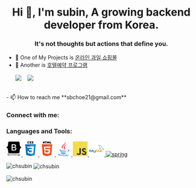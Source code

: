 <h1 align="center">Hi 👋, I'm subin, A growing backend developer from Korea.</h1>
<h3 align="center">It's not thoughts but actions that define you.</h3>

- 🔭 One of My Projects is [온라인 과일 쇼핑몰](http://49.142.157.251:9090/green2209S_20/)
- 👯 Another is [호텔예약 프로그램](http://49.142.157.251:9090/green2209J_20/main.tel)
<br/><br/><img src ="https://user-images.githubusercontent.com/109835921/237867999-a7ce216b-f289-48c3-9e19-bcf42bf36fd4.gif" width="40%"></img>
&nbsp;
&nbsp;<img src="https://user-images.githubusercontent.com/109835921/237872540-481c3246-7a50-4900-9095-f3faab5ede88.gif" width="40%"></img>
<br/>
- 📫 How to reach me **sbchoe21@gmail.com**

<h3 align="left">Connect with me:</h3>
<p align="left">
</p>

<h3 align="left">Languages and Tools:</h3>
<p align="left"> <a href="https://getbootstrap.com" target="_blank" rel="noreferrer"> <img src="https://raw.githubusercontent.com/devicons/devicon/master/icons/bootstrap/bootstrap-plain-wordmark.svg" alt="bootstrap" width="40" height="40"/> </a> <a href="https://www.w3schools.com/css/" target="_blank" rel="noreferrer"> <img src="https://raw.githubusercontent.com/devicons/devicon/master/icons/css3/css3-original-wordmark.svg" alt="css3" width="40" height="40"/> </a> <a href="https://www.w3.org/html/" target="_blank" rel="noreferrer"> <img src="https://raw.githubusercontent.com/devicons/devicon/master/icons/html5/html5-original-wordmark.svg" alt="html5" width="40" height="40"/> </a> <a href="https://www.java.com" target="_blank" rel="noreferrer"> <img src="https://raw.githubusercontent.com/devicons/devicon/master/icons/java/java-original.svg" alt="java" width="40" height="40"/> </a> <a href="https://developer.mozilla.org/en-US/docs/Web/JavaScript" target="_blank" rel="noreferrer"> <img src="https://raw.githubusercontent.com/devicons/devicon/master/icons/javascript/javascript-original.svg" alt="javascript" width="40" height="40"/> </a> <a href="https://www.mysql.com/" target="_blank" rel="noreferrer"> <img src="https://raw.githubusercontent.com/devicons/devicon/master/icons/mysql/mysql-original-wordmark.svg" alt="mysql" width="40" height="40"/> </a> <a href="https://spring.io/" target="_blank" rel="noreferrer"> <img src="https://www.vectorlogo.zone/logos/springio/springio-icon.svg" alt="spring" width="40" height="40"/> </a> </p>

<p><img align="left" src="https://github-readme-stats.vercel.app/api/top-langs?username=chsubin&show_icons=true&locale=en&layout=compact" alt="chsubin" /></p>

<p>&nbsp;<img align="center" src="https://github-readme-stats.vercel.app/api?username=chsubin&show_icons=true&locale=en" alt="chsubin" /></p>

<p><img align="center" src="https://github-readme-streak-stats.herokuapp.com/?user=chsubin&" alt="chsubin" /></p>
